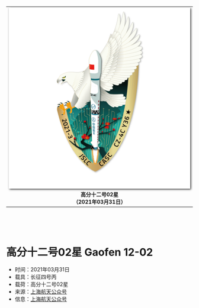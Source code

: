 
<table border="0" width=550px align="center" style="margin-bottom: 100px;">
  <tr>
  <td align="center" width=500px><img align="center" width=500px style=" box-shadow:2px 2px 5px #333333;" src="20210331.jpg" /></td>
  </tr>
  <tr>
  <td align="center"><b> 高分十二号02星 <br>（2021年03月31日）</b></td>
  </tr>
</table>


# **高分十二号02星** Gaofen 12-02

* 时间：2021年03月31日
* 载具：长征四号丙
* 载荷：高分十二号02星
* 来源：[上海航天公众号](https://mp.weixin.qq.com/s/IVpCKBOWUW5WxXsPR7pJhg) 
* 信息：[上海航天公众号](https://mp.weixin.qq.com/s/IVpCKBOWUW5WxXsPR7pJhg) 

